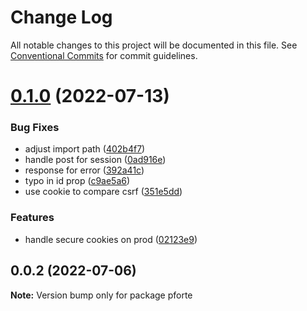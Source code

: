 # Change Log

All notable changes to this project will be documented in this file.
See [Conventional Commits](https://conventionalcommits.org) for commit guidelines.

# [0.1.0](https://github.com/pixelass/pforte/compare/v0.0.2...v0.1.0) (2022-07-13)

### Bug Fixes

- adjust import path ([402b4f7](https://github.com/pixelass/pforte/commit/402b4f758559038a0cdd3248b88c487b6235f0ba))
- handle post for session ([0ad916e](https://github.com/pixelass/pforte/commit/0ad916e4aca56d04108189597a83d7f9b9a5111c))
- response for error ([392a41c](https://github.com/pixelass/pforte/commit/392a41c39b1c44e7ba515de05f9720c1e2afee22))
- typo in id prop ([c9ae5a6](https://github.com/pixelass/pforte/commit/c9ae5a687455d3962af828861d6d3ef2b358ad9c))
- use cookie to compare csrf ([351e5dd](https://github.com/pixelass/pforte/commit/351e5ddc08e3821f626efc9d15c67955fb3e8792))

### Features

- handle secure cookies on prod ([02123e9](https://github.com/pixelass/pforte/commit/02123e9c8d12b6ee09cceaaab48391e8c41ddfea))

## 0.0.2 (2022-07-06)

**Note:** Version bump only for package pforte
